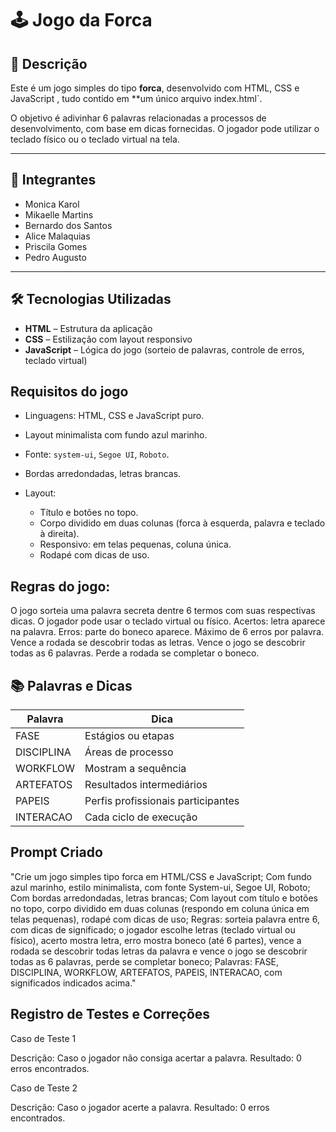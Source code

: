 # 🕹️ Jogo da Forca

## 📄 Descrição

Este é um jogo simples do tipo **forca**, desenvolvido com HTML, CSS e JavaScript , tudo contido em **um único arquivo index.html`.

O objetivo é adivinhar 6 palavras relacionadas a processos de desenvolvimento, com base em dicas fornecidas. O jogador pode utilizar o teclado físico ou o teclado virtual na tela.

---

## 👥 Integrantes

- Monica Karol
- Mikaelle Martins 
- Bernardo dos Santos
- Alice Malaquias
- Priscila Gomes
- Pedro Augusto

---

## 🛠️ Tecnologias Utilizadas

- **HTML** – Estrutura da aplicação
- **CSS** – Estilização com layout responsivo
- **JavaScript** – Lógica do jogo (sorteio de palavras, controle de erros, teclado virtual)

## Requisitos do jogo

* Linguagens: HTML, CSS e JavaScript puro.
* Layout minimalista com fundo azul marinho.
* Fonte: `system-ui`, `Segoe UI`, `Roboto`.
* Bordas arredondadas, letras brancas.
* Layout:

  * Título e botões no topo.
  * Corpo dividido em duas colunas (forca à esquerda, palavra e teclado à direita).
  * Responsivo: em telas pequenas, coluna única.
  * Rodapé com dicas de uso.
    
## Regras do jogo:

O jogo sorteia uma palavra secreta dentre 6 termos com suas respectivas dicas.
O jogador pode usar o teclado virtual ou físico.
Acertos: letra aparece na palavra.
Erros: parte do boneco aparece.
Máximo de 6 erros por palavra.
Vence a rodada se descobrir todas as letras.
Vence o jogo se descobrir todas as 6 palavras.
Perde a rodada se completar o boneco.

## 📚 Palavras e Dicas

| Palavra      | Dica                                  |
|--------------|----------------------------------------|
| FASE         | Estágios ou etapas                    |
| DISCIPLINA   | Áreas de processo                     |
| WORKFLOW     | Mostram a sequência                   |
| ARTEFATOS    | Resultados intermediários             |
| PAPEIS       | Perfis profissionais participantes    |
| INTERACAO    | Cada ciclo de execução                |



## Prompt Criado

"Crie um jogo simples tipo forca em HTML/CSS e JavaScript;
Com fundo azul marinho, estilo minimalista, com fonte System-ui, Segoe UI, Roboto;
Com bordas arredondadas, letras brancas;
Com layout com título e botões no topo, corpo dividido em duas colunas (respondo em coluna única em telas pequenas), rodapé com dicas de uso;
Regras: sorteia palavra entre 6, com dicas de significado; o jogador escolhe letras (teclado virtual ou físico), acerto mostra letra, erro mostra boneco (até 6 partes), vence a rodada se descobrir todas letras da palavra e vence o jogo se descobrir todas as 6 palavras, perde se completar boneco;
Palavras: FASE, DISCIPLINA, WORKFLOW, ARTEFATOS, PAPEIS, INTERACAO, com significados indicados acima."

## Registro de Testes e Correções

Caso de Teste 1

Descrição: Caso o jogador não consiga acertar a palavra.
Resultado: 0 erros encontrados.

Caso de Teste 2

Descrição: Caso o jogador acerte a palavra.
Resultado: 0 erros encontrados.
